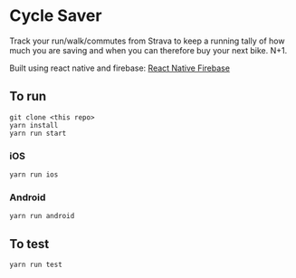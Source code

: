 # Cycle Saver

Track your run/walk/commutes from Strava to keep a running tally of how much you are saving and when you can therefore buy your next bike. N+1.

Built using react native and firebase: [React Native Firebase](https://github.com/invertase/react-native-firebase)

## To run

```
git clone <this repo>
yarn install
yarn run start
```

### iOS
```yarn run ios```

### Android
```yarn run android```

## To test

```yarn run test```